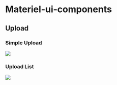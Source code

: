 # Materiel-ui-components

## Upload

### Simple Upload

![](https://blogaaaaxzh.oss-cn-hangzhou.aliyuncs.com/simpleUpload.png)

### Upload List

![](https://blogaaaaxzh.oss-cn-hangzhou.aliyuncs.com/uploadList.png)